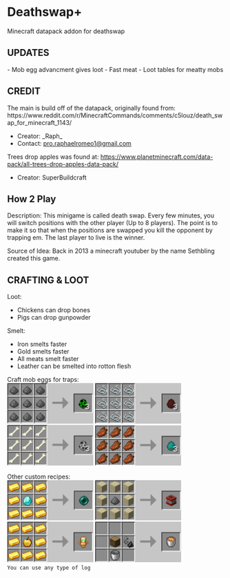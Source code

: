 # Deathswap+
Minecraft datapack addon for deathswap

<h2>UPDATES</h2>
- Mob egg advancment gives loot   
- Fast meat    
- Loot tables for meatty mobs    

<h2>CREDIT</h2>
The main is build off of the datapack, originally found from: https://www.reddit.com/r/MinecraftCommands/comments/c5louz/death_swap_for_minecraft_1143/

- Creator: \_Raph\_
- Contact: pro.raphaelromeo1@gmail.com

Trees drop apples was found at: https://www.planetminecraft.com/data-pack/all-trees-drop-apples-data-pack/

- Creator: SuperBuildcraft


<h2>How 2 Play</h2>
Description: This minigame is called death swap. Every few minutes, you will switch positions with the other player (Up to 8 players). The point is to make it so that when
the positions are swapped you kill the opponent by trapping em. The last player to live is the winner.

Source of Idea: Back in 2013 a minecraft youtuber by the name Sethbling created this game.

<h2>CRAFTING & LOOT</h2>

Loot:
- Chickens can drop bones
- Pigs can drop gunpowder

Smelt:   
- Iron smelts faster
- Gold smelts faster
- All meats smelt faster
- Leather can be smelted into rotton flesh


Craft mob eggs for traps:    
<img src="githubImages/CreeperEgg.png" width="200"> <img src="githubImages/SpiderEgg.png" width="200"> <img src="githubImages/SkeletonEgg.png" width="200"> <img src="githubImages/ZombieEgg.png" width="200">


Other custom recipes:    
<img src="githubImages/Enderpearl.png" width="200"> <img src="githubImages/TNT.png" width="200"> <img src="githubImages/Totem.png" width="200"> <img src="githubImages/LavaBucket.png" width="200">     
`You can use any type of log`